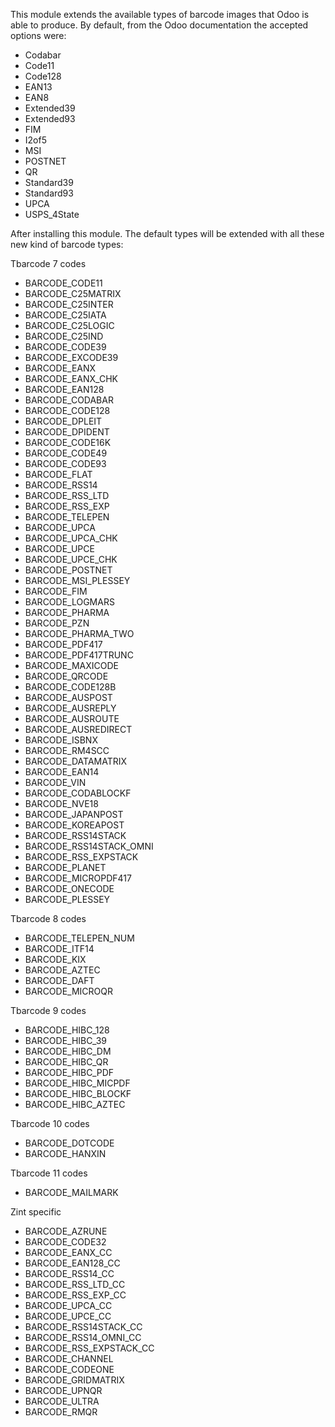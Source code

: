 This module extends the available types of barcode images that Odoo is able to produce. By default, from the Odoo documentation the accepted options were:

- Codabar
- Code11
- Code128
- EAN13
- EAN8
- Extended39
- Extended93
- FIM
- I2of5
- MSI
- POSTNET
- QR
- Standard39
- Standard93
- UPCA
- USPS_4State

After installing this module. The default types will be extended with all these new kind of barcode types:

Tbarcode 7 codes
- BARCODE_CODE11
- BARCODE_C25MATRIX
- BARCODE_C25INTER
- BARCODE_C25IATA
- BARCODE_C25LOGIC
- BARCODE_C25IND
- BARCODE_CODE39
- BARCODE_EXCODE39
- BARCODE_EANX
- BARCODE_EANX_CHK
- BARCODE_EAN128
- BARCODE_CODABAR
- BARCODE_CODE128
- BARCODE_DPLEIT
- BARCODE_DPIDENT
- BARCODE_CODE16K
- BARCODE_CODE49
- BARCODE_CODE93
- BARCODE_FLAT
- BARCODE_RSS14
- BARCODE_RSS_LTD
- BARCODE_RSS_EXP
- BARCODE_TELEPEN
- BARCODE_UPCA
- BARCODE_UPCA_CHK
- BARCODE_UPCE
- BARCODE_UPCE_CHK
- BARCODE_POSTNET
- BARCODE_MSI_PLESSEY
- BARCODE_FIM
- BARCODE_LOGMARS
- BARCODE_PHARMA
- BARCODE_PZN
- BARCODE_PHARMA_TWO
- BARCODE_PDF417
- BARCODE_PDF417TRUNC
- BARCODE_MAXICODE
- BARCODE_QRCODE
- BARCODE_CODE128B
- BARCODE_AUSPOST
- BARCODE_AUSREPLY
- BARCODE_AUSROUTE
- BARCODE_AUSREDIRECT
- BARCODE_ISBNX
- BARCODE_RM4SCC
- BARCODE_DATAMATRIX
- BARCODE_EAN14
- BARCODE_VIN
- BARCODE_CODABLOCKF
- BARCODE_NVE18
- BARCODE_JAPANPOST
- BARCODE_KOREAPOST
- BARCODE_RSS14STACK
- BARCODE_RSS14STACK_OMNI
- BARCODE_RSS_EXPSTACK
- BARCODE_PLANET
- BARCODE_MICROPDF417
- BARCODE_ONECODE
- BARCODE_PLESSEY

Tbarcode 8 codes
- BARCODE_TELEPEN_NUM
- BARCODE_ITF14
- BARCODE_KIX
- BARCODE_AZTEC
- BARCODE_DAFT
- BARCODE_MICROQR

Tbarcode 9 codes
- BARCODE_HIBC_128
- BARCODE_HIBC_39
- BARCODE_HIBC_DM
- BARCODE_HIBC_QR
- BARCODE_HIBC_PDF
- BARCODE_HIBC_MICPDF
- BARCODE_HIBC_BLOCKF
- BARCODE_HIBC_AZTEC

Tbarcode 10 codes
- BARCODE_DOTCODE
- BARCODE_HANXIN

Tbarcode 11 codes
- BARCODE_MAILMARK

Zint specific
- BARCODE_AZRUNE
- BARCODE_CODE32
- BARCODE_EANX_CC
- BARCODE_EAN128_CC
- BARCODE_RSS14_CC
- BARCODE_RSS_LTD_CC
- BARCODE_RSS_EXP_CC
- BARCODE_UPCA_CC
- BARCODE_UPCE_CC
- BARCODE_RSS14STACK_CC
- BARCODE_RSS14_OMNI_CC
- BARCODE_RSS_EXPSTACK_CC
- BARCODE_CHANNEL
- BARCODE_CODEONE
- BARCODE_GRIDMATRIX
- BARCODE_UPNQR
- BARCODE_ULTRA
- BARCODE_RMQR
